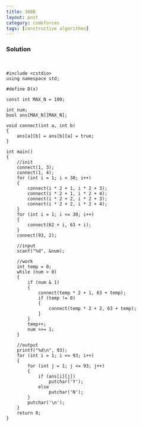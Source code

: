```yaml
---
title: 388B
layout: post
category: codeforces
tags: [constructive algorithms]
---
```



### Solution  
<br/>

	#include <cstdio>
	using namespace std;

	#define D(x) 

	const int MAX_N = 100;

	int num;
	bool ans[MAX_N][MAX_N];

	void connect(int a, int b)
	{
		ans[a][b] = ans[b][a] = true;
	}

	int main()
	{
		//init
		connect(1, 3);
		connect(1, 4);
		for (int i = 1; i < 30; i++)
		{
			connect(i * 2 + 1, i * 2 + 3);
			connect(i * 2 + 1, i * 2 + 4);
			connect(i * 2 + 2, i * 2 + 3);
			connect(i * 2 + 2, i * 2 + 4);
		}
		for (int i = 1; i <= 30; i++)
		{
			connect(62 + i, 63 + i);
		}
		connect(93, 2);

		//input
		scanf("%d", &num);

		//work
		int temp = 0;
		while (num > 0)
		{
			if (num & 1)
			{
				connect(temp * 2 + 1, 63 + temp);
				if (temp != 0)
				{
					connect(temp * 2 + 2, 63 + temp);
				}
			}
			temp++;
			num >>= 1;
		}

		//output
		printf("%d\n", 93);
		for (int i = 1; i <= 93; i++)
		{
			for (int j = 1; j <= 93; j++)
			{
				if (ans[i][j])
					putchar('Y');
				else
					putchar('N');
			}
			putchar('\n');
		}
		return 0;
	}

